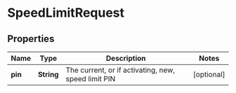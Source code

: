 
# SpeedLimitRequest

## Properties
Name | Type | Description | Notes
------------ | ------------- | ------------- | -------------
**pin** | **String** | The current, or if activating, new, speed limit PIN |  [optional]



